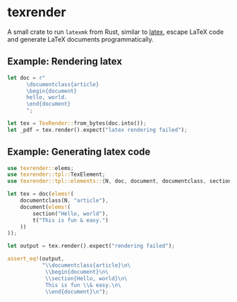 # texrender

A small crate to run `latexmk` from Rust, similar to [latex](https://pypi.org/project/latex/), escape LaTeX code and generate LaTeX documents programmatically.

## Example: Rendering latex

```rust
let doc = r"
      \documentclass{article}
      \begin{document}
      hello, world.
      \end{document}
      ";

let tex = TexRender::from_bytes(doc.into());
let _pdf = tex.render().expect("latex rendering failed");
```

## Example: Generating latex code

```rust
use texrender::elems;
use texrender::tpl::TexElement;
use texrender::tpl::elements::{N, doc, document, documentclass, section, t};

let tex = doc(elems!(
    documentclass(N, "article"),
    document(elems!(
        section("Hello, world"),
        t("This is fun & easy.")
    ))
));

let output = tex.render().expect("rendering failed");

assert_eq!(output,
           "\\documentclass{article}\n\
            \\begin{document}\n\
            \\section{Hello, world}\n\
            This is fun \\& easy.\n\
            \\end{document}\n");
```
